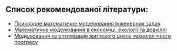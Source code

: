 ## **Список рекомендованої літератури:**

- [Прикладне математичне моделювання інженерних задач](books/Applied%20Mathematical%20Modelling%20of%20Engineering%20Problems.pdf)
- [Математичне моделювання в економіці, екології та довкіллі](books/Mathematical%20Modeling%20in%20Economics,%20Ecology%20and%20the%20Environment.pdf)
- [Моделювання та оптимізація життєвого циклу технологічного прогресу](books/Modeling%20and%20Optimization%20of%20the%20Lifetime%20of%20Technologies.pdf)
